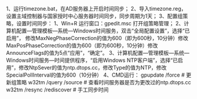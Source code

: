 1、运行timezone.bat，在AD服务器上开启时间同步；
2、导入timezone.reg，设置主域控制器与国家授时中心服务器时间同步，同步周期为1天；
3、配置组策略，设置时间同步：
	1、Win+R 运行窗口：gpedit.msc 打开组策略管理；
	2、计算机配置—管理模板—系统—Windows时间服务，双击“全局配置设置”，选择“已启用”，
	修改MaxNegPhaseCorrection的值为600（即为600秒，10分钟）修改MaxPosPhaseCorrection的值为600（即为600秒，10分钟）修改AnnounceFlags的值为5点“应用”，“确定”。
	3、计算机配置—管理模板—系统—Windows时间服务—时间提供程序，“启用Windows NTP客户端”，选择“已启用”，修改NtpSever的值为ntp.dtops.cc，修改Type的值为NTP，修改SpecialPollInterval的值为600（10分钟）
	4、CMD运行：
		gpupdate /force             # 更新组策略
		w32tm /query /source        # 查看时间服务器是否为更改过的ntp.dtops.cc
		w32tm /resync /rediscover   # 手工同步时间